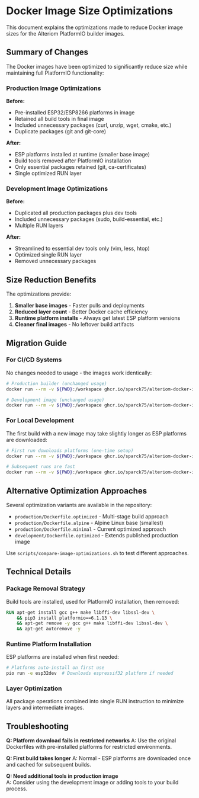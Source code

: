 # Docker Image Size Optimizations

This document explains the optimizations made to reduce Docker image sizes for the Alteriom PlatformIO builder images.

## Summary of Changes

The Docker images have been optimized to significantly reduce size while maintaining full PlatformIO functionality:

### Production Image Optimizations

**Before:**
- Pre-installed ESP32/ESP8266 platforms in image
- Retained all build tools in final image
- Included unnecessary packages (curl, unzip, wget, cmake, etc.)
- Duplicate packages (git and git-core)

**After:**
- ESP platforms installed at runtime (smaller base image)
- Build tools removed after PlatformIO installation
- Only essential packages retained (git, ca-certificates)
- Single optimized RUN layer

### Development Image Optimizations  

**Before:**
- Duplicated all production packages plus dev tools
- Included unnecessary packages (sudo, build-essential, etc.)
- Multiple RUN layers

**After:**
- Streamlined to essential dev tools only (vim, less, htop)
- Optimized single RUN layer
- Removed unnecessary packages

## Size Reduction Benefits

The optimizations provide:

1. **Smaller base images** - Faster pulls and deployments
2. **Reduced layer count** - Better Docker cache efficiency  
3. **Runtime platform installs** - Always get latest ESP platform versions
4. **Cleaner final images** - No leftover build artifacts

## Migration Guide

### For CI/CD Systems

No changes needed to usage - the images work identically:

```bash
# Production builder (unchanged usage)
docker run --rm -v ${PWD}:/workspace ghcr.io/sparck75/alteriom-docker-images/builder:latest run -e esp32dev

# Development image (unchanged usage)
docker run --rm -v ${PWD}:/workspace ghcr.io/sparck75/alteriom-docker-images/dev:latest --version
```

### For Local Development

The first build with a new image may take slightly longer as ESP platforms are downloaded:

```bash
# First run downloads platforms (one-time setup)
docker run --rm -v ${PWD}:/workspace ghcr.io/sparck75/alteriom-docker-images/builder:latest run -e esp32dev

# Subsequent runs are fast
docker run --rm -v ${PWD}:/workspace ghcr.io/sparck75/alteriom-docker-images/builder:latest run -e esp32dev
```

## Alternative Optimization Approaches

Several optimization variants are available in the repository:

- `production/Dockerfile.optimized` - Multi-stage build approach
- `production/Dockerfile.alpine` - Alpine Linux base (smallest)
- `production/Dockerfile.minimal` - Current optimized approach
- `development/Dockerfile.optimized` - Extends published production image

Use `scripts/compare-image-optimizations.sh` to test different approaches.

## Technical Details

### Package Removal Strategy

Build tools are installed, used for PlatformIO installation, then removed:

```dockerfile
RUN apt-get install gcc g++ make libffi-dev libssl-dev \
    && pip3 install platformio==6.1.13 \
    && apt-get remove -y gcc g++ make libffi-dev libssl-dev \
    && apt-get autoremove -y
```

### Runtime Platform Installation

ESP platforms are installed when first needed:

```bash
# Platforms auto-install on first use
pio run -e esp32dev  # Downloads espressif32 platform if needed
```

### Layer Optimization

All package operations combined into single RUN instruction to minimize layers and intermediate images.

## Troubleshooting

**Q: Platform download fails in restricted networks**
A: Use the original Dockerfiles with pre-installed platforms for restricted environments.

**Q: First build takes longer**
A: Normal - ESP platforms are downloaded once and cached for subsequent builds.

**Q: Need additional tools in production image**  
A: Consider using the development image or adding tools to your build process.